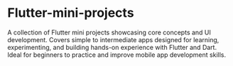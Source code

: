 # Flutter-mini-projects
A collection of Flutter mini projects showcasing core concepts and UI development. Covers simple to intermediate apps designed for learning, experimenting, and building hands-on experience with Flutter and Dart. Ideal for beginners to practice and improve mobile app development skills.
